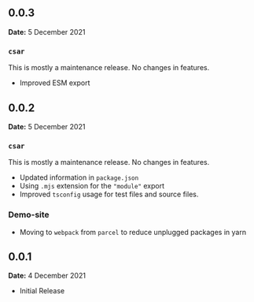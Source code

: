 ## 0.0.3
**Date:** 5 December 2021

### `csar`

This is mostly a maintenance release. No changes in features.

- Improved ESM export

## 0.0.2
**Date:** 5 December 2021

### `csar`

This is mostly a maintenance release. No changes in features.

- Updated information in `package.json`
- Using `.mjs` extension for the `"module"` export
- Improved `tsconfig` usage for test files and source files.

### Demo-site

- Moving to `webpack` from `parcel` to reduce unplugged packages in yarn

## 0.0.1
**Date:** 4 December 2021

- Initial Release

